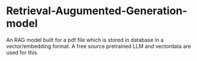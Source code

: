 # Retrieval-Augumented-Generation-model

An RAG model built for a pdf file which is stored in database in a vector/embedding format.
A free source pretrained LLM and vectordata are used for this.
